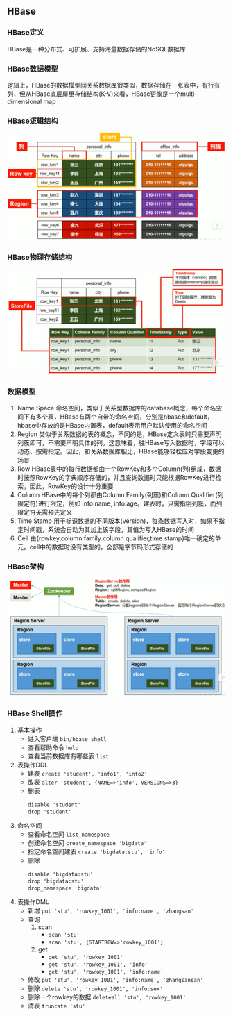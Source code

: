 ## HBase

### HBase定义
HBase是一种分布式、可扩展、支持海量数据存储的NoSQL数据库

### HBase数据模型
逻辑上，HBase的数据模型同关系数据库很类似，数据存储在一张表中，有行有列，但从HBase底层屋里存储结构(K-V)来看，HBase更像是一个multi-dimensional map

### HBase逻辑结构
![逻辑结构](../../media/imgs/HBase/逻辑结构.png)

### HBase物理存储结构
![物理存储结构](../../media/imgs/HBase/物理存储结构.png)

### 数据模型
1. Name Space
命名空间，类似于关系型数据库的database概念，每个命名空间下有多个表，HBase有两个自带的命名空间，分别是hbase和default，hbase中存放的是HBase内置表，default表示用户默认使用的命名空间
2. Region
类似于关系数据的表的概念，不同的是，HBase定义表时只需要声明列簇即可，不需要声明具体的列。这意味着，往HBase写入数据时，字段可以动态、按需指定。因此，和关系数据库相比，HBase能够轻松应对字段变更的场景
3. Row
HBase表中的每行数据都由一个RowKey和多个Column(列)组成，数据时按照RowKey的字典顺序存储的，并且查询数据时只能根据RowKey进行检索，因此，RowKey的设计十分重要
4. Column
HBase中的每个列都由Column Family(列簇)和Column Qualifier(列限定符)进行限定，例如 info:name, info:age。建表时，只需指明列簇，而列限定符无需预先定义
5. Time Stamp
用于标识数据的不同版本(version)，每条数据写入时，如果不指定时间戳，系统会自动为其加上该字段，其值为写入HBase的时间
6. Cell
由{rowkey,column family:column qualifier,time stamp}唯一确定的单元。cell中的数据时没有类型的，全部是字节码形式存储的

### HBase架构
![HBase架构](../../media/imgs/HBase/HBase架构.png)

### HBase Shell操作
1. 基本操作
    - 进入客户端 `bin/hbase shell`
    - 查看帮助命令 `help`
    - 查看当前数据库有哪些表 `list`
2. 表操作DDL
    - 建表 `create 'student', 'info1', 'info2'`
    - 改表 `alter 'student', {NAME=>'info', VERSIONS=>3}`
    - 删表 
        ```shell
        disable 'student'
        drop 'student'
        ```
3. 命名空间
    - 查看命名空间 `list_namespace`
    - 创建命名空间 `create_namespace 'bigdata'`
    - 指定命名空间建表 `create 'bigdata:stu', 'info'`
    - 删除
        ```shell
        disable 'bigdata:stu'
        drop 'bigdata:stu'
        drop_namespace 'bigdata'
        ```
4. 表操作DML
    - 新增 `put 'stu', 'rowkey_1001', 'info:name', 'zhangsan'`
    - 查询 
        1. scan
            - `scan 'stu'`
            - `scan 'stu', {STARTROW=>'rowkey_1001'}`
        2. get
            - `get 'stu', 'rowkey_1001'`
            - `get 'stu', 'rowkey_1001', 'info'`
            - `get 'stu', 'rowkey_1001', 'info:name'`
    - 修改 `put 'stu', 'rowkey_1001', 'info:name', 'zhangsansan'`
    - 删除 `delete 'stu', 'rowkey_1001', 'info:sex'`
    - 删除一个rowkey的数据 `deleteall 'stu', 'rowkey_1001'`
    - 清表 `truncate 'stu'`